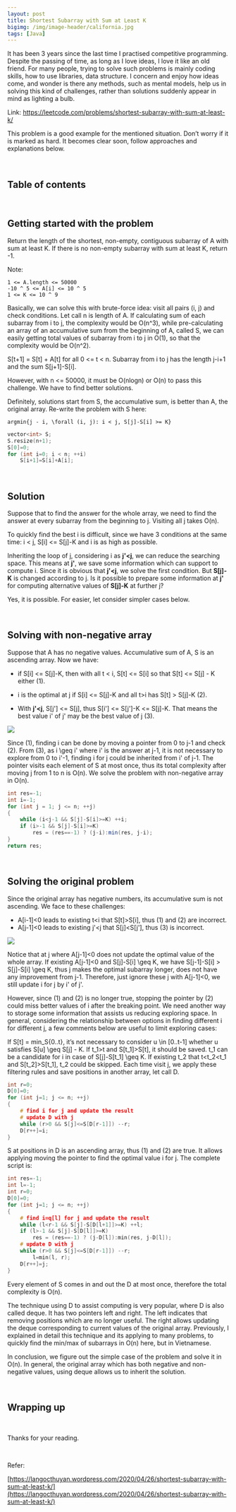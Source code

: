 ```yaml
---
layout: post
title: Shortest Subarray with Sum at Least K
bigimg: /img/image-header/california.jpg
tags: [Java]
---
```


It has been 3 years since the last time I practised competitive programming. Despite the passing of time, as long as I love ideas, I love it like an old friend. For many people, trying to solve such problems is mainly coding skills, how to use libraries, data structure. I concern and enjoy how ideas come, and wonder is there any methods, such as mental models, help us in solving this kind of challenges, rather than solutions suddenly appear in mind as lighting a bulb.

Link: https://leetcode.com/problems/shortest-subarray-with-sum-at-least-k/

This problem is a good example for the mentioned situation. Don’t worry if it is marked as hard. It becomes clear soon, follow approaches and explanations below.

<br>

## Table of contents




<br>

## Getting started with the problem

Return the length of the shortest, non-empty, contiguous subarray of A with sum at least K. If there is no non-empty subarray with sum at least K, return -1.

Note:

```
1 <= A.length <= 50000
-10 ^ 5 <= A[i] <= 10 ^ 5
1 <= K <= 10 ^ 9
```

Basically, we can solve this with brute-force idea: visit all pairs (i, j) and check conditions. Let call n is length of A. If calculating sum of each subarray from i to j, the complexity would be O(n^3), while pre-calculating an array of an accumulative sum from the beginning of A, called S, we can easily getting total values of subarray from i to j in O(1), so that the complexity would be O(n^2).


S[t+1] = S[t] + A[t] for all 0 <= t < n.
Subarray from i to j has the length j-i+1 and the sum S[j+1]-S[i].

However, with n <= 50000, it must be O(nlogn) or O(n) to pass this challenge. We have to find better solutions.

Definitely, solutions start from S, the accumulative sum, is better than A, the original array. Re-write the problem with S here:

```
argmin{j - i, \forall (i, j): i < j, S[j]-S[i] >= K}
```

```C++
vector<int> S;
S.resize(n+1);
S[0]=0;
for (int i=0; i < n; ++i)
    S[i+1]=S[i]+A[i];
```

<br>

## Solution

Suppose that to find the answer for the whole array, we need to find the answer at every subarray from the beginning to j. Visiting all j takes O(n).

To quickly find the best i is difficult, since we have 3 conditions at the same time: i < j, S[i] <= S[j]-K and i is as high as possible.

Inheriting the loop of j, considering i as **j'<j**, we can reduce the searching space. This means at **j'**, we save some information which can support to compute i. Since it is obvious that **j'<j**, we solve the first condition. But **S[j]-K** is changed according to j. Is it possible to prepare some information at **j'** for computing alternative values of **S[j]-K** at further j?

Yes, it is possible. For easier, let consider simpler cases below.

<br>

## Solving with non-negative array

Suppose that A has no negative values. Accumulative sum of A, S is an ascending array. Now we have:

- if S[i] <= S[j]-K, then with all t < i, S[t] <= S[i] so that S[t] <= S[j] - K either (1).

- i is the optimal at j if S[i] <= S[j]-K and all t>i has S[t] > S[j]-K (2).

- With **j'<j**, S[j'] <= S[j], thus S[i'] <= S[j']-K <= S[j]-K. That means the best value i' of j' may be the best value of j (3).

![](../img/Data-structure/queue/untitled-diagram-1.png)

Since (1), finding i can be done by moving a pointer from 0 to j-1 and check (2). From (3), as i \geq i' where i' is the answer at j-1, it is not necessary to explore from 0 to i'-1, finding i for j could be inherited from i' of j-1. The pointer visits each element of S at most once, thus its total complexity after moving j from 1 to n is O(n). We solve the problem with non-negative array in O(n).

```java
int res=-1;
int i=-1;
for (int j = 1; j <= n; ++j)
{
    while (i<j-1 && S[j]-S[i]>=K) ++i;
    if (i>-1 && S[j]-S[i]>=K) 
        res = (res==-1) ? (j-i):min(res, j-i);
}
return res;
```

<br>

## Solving the original problem

Since the original array has negative numbers, its accumulative sum is not ascending. We face to these challenges:

- A[i-1]<0 leads to existing t<i that S[t]>S[i], thus (1) and (2) are incorrect.
- A[j-1]<0 leads to existing j'<j that S[j]<S[j'], thus (3) is incorrect.

![](../img/Data-structure/queue/ex2.png)

Notice that at j where A[j-1]<0 does not update the optimal value of the whole array. If existing A[j-1]<0 and S[j]-S[i] \geq K, we have S[j-1]-S[i] > S[j]-S[i] \geq K, thus j makes the optimal subarray longer, does not have any improvement from j-1. Therefore, just ignore these j with A[j-1]<0, we still update i for j by i' of j'.

However, since (1) and (2) is no longer true, stopping the pointer by (2) could miss better values of i after the breaking point. We need another way to storage some information that assists us reducing exploring space. In general, considering the relationship between options in finding different i for different j, a few comments below are useful to limit exploring cases:

If S[t] = min_S\{0..t\}, it’s not necessary to consider u \in [0..t-1] whether u satisfies S[u] \geq S[j] - K.
If t_1>t and S[t_1]>S[t], it should be saved. t_1 can be a candidate for i in case of S[j]-S[t_1] \geq K.
If existing t_2 that t<t_2<t_1 and S[t_2]>S[t_1], t_2 could be skipped.
Each time visit j, we apply these filtering rules and save positions in another array, let call D.

```C++
int r=0;
D[0]=0;
for (int j=1; j <= n; ++j)
{
    # find i for j and update the result
    # update D with j
    while (r>0 && S[j]<=S[D[r-1]]) --r;
    D[r++]=i;
}
```

S at positions in D is an ascending array, thus (1) and (2) are true. It allows applying moving the pointer to find the optimal value i for j. The complete script is:

```C++
int res=-1;
int l=-1; 
int r=0;
D[0]=0;
for (int j=1; j <= n; ++j)
{
    # find i=q[l] for j and update the result
    while (l<r-1 && S[j]-S[D[l+1]]>=K) ++l;
    if (l>-1 && S[j]-S[D[l]]>=K) 
        res = (res==-1) ? (j-D[l]):min(res, j-D[l]);
    # update D with j
    while (r>0 && S[j]<=S[D[r-1]]) --r;
        l=min(l, r);
    D[r++]=j;
}
```

Every element of S comes in and out the D at most once, therefore the total complexity is O(n).

The technique using D to assist computing is very popular, where D is also called deque. It has two pointers left and right. The left indicates that removing positions which are no longer useful. The right allows updating the deque corresponding to current values of the original array. Previously, I explained in detail this technique and its applying to many problems, to quickly find the min/max of subarrays in O(n) here, but in Vietnamese.

In conclusion, we figure out the simple case of the problem and solve it in O(n). In general, the original array which has both negative and non-negative values, using deque allows us to inherit the solution.


<br>

## Wrapping up



<br>

Thanks for your reading.

<br>

Refer:

[https://langocthuyan.wordpress.com/2020/04/26/shortest-subarray-with-sum-at-least-k/](https://langocthuyan.wordpress.com/2020/04/26/shortest-subarray-with-sum-at-least-k/)